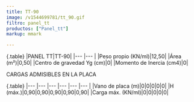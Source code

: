 ```yaml
---
title: TT-90
image: /v1544699781/tt_90.gif
filtro: panel_tt
productos: ["Panel_tt"]
markup: mmark

---
```

{.table}
|PANEL TT|TT-90|
|--- |--- |
|Peso propio (KN/ml)|12,50|
|Área (m²)|0,50|
|Centro de gravedad Yg (cm)|0|
|Momento de Inercia (cm4)|0|


CARGAS ADMISIBLES EN LA PLACA

{.table}
|--- |--- |--- |--- |--- |--- |
|Vano de placa (m)|0|0|0|0|0|
|H (máx.)|0,90|0,90|0,90|0,90|0,90|
|Carga máx. (KN/ml)|0|0|0|0|0|
